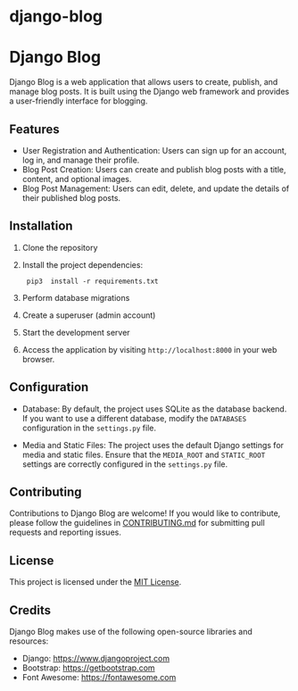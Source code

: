 # django-blog
# Django Blog

Django Blog is a web application that allows users to create, publish, and manage blog posts. It is built using the Django web framework and provides a user-friendly interface for blogging.

## Features

- User Registration and Authentication: Users can sign up for an account, log in, and manage their profile.
- Blog Post Creation: Users can create and publish blog posts with a title, content, and optional images.
- Blog Post Management: Users can edit, delete, and update the details of their published blog posts.


## Installation

1. Clone the repository


2. Install the project dependencies:

        pip3  install -r requirements.txt


3. Perform database migrations


4. Create a superuser (admin account)


5. Start the development server


6. Access the application by visiting `http://localhost:8000` in your web browser.

## Configuration

- Database: By default, the project uses SQLite as the database backend. If you want to use a different database, modify the `DATABASES` configuration in the `settings.py` file.

- Media and Static Files: The project uses the default Django settings for media and static files. Ensure that the `MEDIA_ROOT` and `STATIC_ROOT` settings are correctly configured in the `settings.py` file.

## Contributing

Contributions to Django Blog are welcome! If you would like to contribute, please follow the guidelines in [CONTRIBUTING.md](CONTRIBUTING.md) for submitting pull requests and reporting issues.

## License

This project is licensed under the [MIT License](LICENSE).

## Credits

Django Blog makes use of the following open-source libraries and resources:

- Django: https://www.djangoproject.com
- Bootstrap: https://getbootstrap.com
- Font Awesome: https://fontawesome.com

